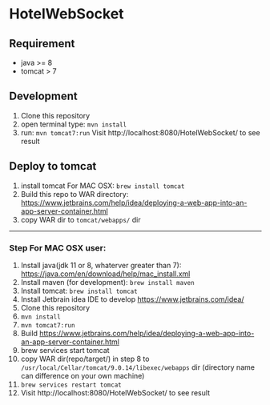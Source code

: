 # HotelWebSocket


## Requirement
- java >= 8
- tomcat > 7

## Development
1. Clone this repository
2. open terminal type: `mvn install`
3. run: `mvn tomcat7:run`
Visit http://localhost:8080/HotelWebSocket/ to see result

## Deploy to tomcat
1. install tomcat
For MAC OSX: `brew install tomcat`
2. Build this repo to WAR directory: 
https://www.jetbrains.com/help/idea/deploying-a-web-app-into-an-app-server-container.html
3. copy WAR dir to `tomcat/webapps/` dir


--------------------------------------------------------------------------------
### Step For MAC OSX user:
1. Install java(jdk 11 or 8, whaterver greater than 7): https://java.com/en/download/help/mac_install.xml
2. Install maven (for development): `brew install maven`
3. Install tomcat: `brew install tomcat`
4. Install Jetbrain idea IDE to develop
https://www.jetbrains.com/idea/
5. Clone this repository
6. `mvn install`
7. `mvn tomcat7:run`
8. Build https://www.jetbrains.com/help/idea/deploying-a-web-app-into-an-app-server-container.html
9. brew services start tomcat
10. copy WAR dir(repo/target/<WAR DIR>) in step 8 to `/usr/local/Cellar/tomcat/9.0.14/libexec/webapps` dir (directory name can difference on your own machine)
11. `brew services restart tomcat`
12. Visit http://localhost:8080/HotelWebSocket/ to see result
